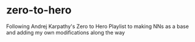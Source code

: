 # zero-to-hero
Following Andrej Karpathy's Zero to Hero Playlist to making NNs as a base and adding my own modifications along the way
